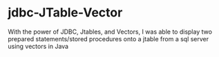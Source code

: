 # jdbc-JTable-Vector
With the power of JDBC, Jtables, and Vectors, I was able to display two prepared statements/stored procedures onto a jtable from a sql server using vectors in Java
